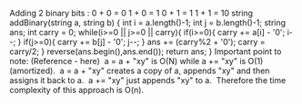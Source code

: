 Adding 2 binary bits :
0 + 0 = 0
1 + 0 = 1
0 + 1 = 1
1 + 1 = 10
​
string addBinary(string a, string b) {
int i = a.length()-1;
int j = b.length()-1;
string ans;
int carry = 0;
while(i>=0 || j>=0 || carry){
if(i>=0){
carry += a[i] - '0';
i--;
}
if(j>=0){
carry += b[j] - '0';
j--;
}
ans += (carry%2 + '0');
carry = carry/2;
}
reverse(ans.begin(),ans.end());
return ans;
}
Important point to note: (Reference - here)
​
a = a + "xy" is O(N) while a += "xy" is O(1) (amortized).
​
a = a + "xy" creates a copy of a, appends "xy" and then assigns it back to a.
​
a += "xy" just appends "xy" to a.
​
Therefore the time complexity of this approach is O(n).